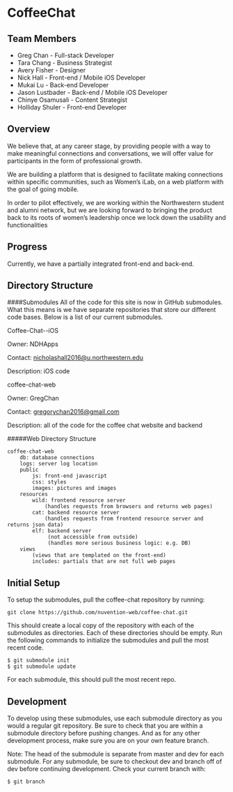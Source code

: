 CoffeeChat
===========

Team Members
----------
- Greg Chan - Full-stack Developer
- Tara Chang - Business Strategist
- Avery Fisher - Designer
- Nick Hall - Front-end / Mobile iOS Developer
- Mukai Lu - Back-end Developer
- Jason Lustbader - Back-end / Mobile iOS Developer 
- Chinye Osamusali - Content Strategist
- Holliday Shuler - Front-end Developer

Overview
----------
We believe that, at any career stage, by providing people with a way to make meaningful connections and conversations, we will offer value for participants in the form of professional growth.

We are building a platform that is designed to facilitate making connections within specific communities, such as Women’s iLab, on a web platform with the goal of going mobile.

In order to pilot effectively, we are working within the Northwestern student and alumni network, but we are looking forward to bringing the product back to its roots of women’s leadership once we lock down the usability and functionalities

Progress
----------
Currently, we have a partially integrated front-end and back-end. 

Directory Structure
----------
####Submodules
All of the code for this site is now in GitHub submodules. What this means is we have separate repositories that store our different code bases. Below is a list of our current submodules.

Coffee-Chat--iOS

Owner: NDHApps

Contact: nicholashall2016@u.northwestern.edu 

Description: iOS code 

coffee-chat-web

Owner: GregChan

Contact: gregorychan2016@gmail.com

Description: all of the code for the coffee chat website and backend

#####Web Directory Structure
```
coffee-chat-web
	db: database connections
	logs: server log location
	public
		js: front-end javascript
		css: styles
		images: pictures and images
	resources
		wild: frontend resource server	
			(handles requests from browsers and returns web pages)
		cat: backend resource server
			(handles requests from frontend resource server and returns json data)
		elf: backend server
			 (not accessible from outside)
			 (handles more serious business logic: e.g. DB)
	views
		(views that are templated on the front-end)
		includes: partials that are not full web pages
```


Initial Setup
---------
To setup the submodules, pull the coffee-chat repository by running:

```
git clone https://github.com/nuvention-web/coffee-chat.git
```

This should create a local copy of the repository with each of the submodules as directories. Each of these directories should be empty. Run the following commands to initialize the submodules and pull the most recent code.

```
$ git submodule init
$ git submodule update
```

For each submodule, this should pull the most recent repo. 

Development
---------
To develop using these submodules, use each submodule directory as you would a regular git repository. Be sure to check that you are within a submodule directory before pushing changes. And as for any other development process, make sure you are on your own feature branch. 

Note:
The head of the submodule is separate from master and dev for each submodule. For any submodule, be sure to checkout dev and branch off of dev before continuing development. Check your current branch with:

```
$ git branch
```


